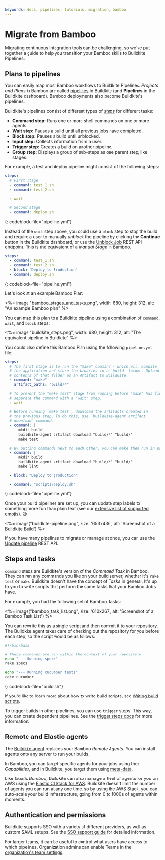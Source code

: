 ```yaml
---
keywords: docs, pipelines, tutorials, migration, bamboo
---
```


# Migrate from Bamboo

Migrating continuous integration tools can be challenging, so we've put together a guide to help you transition your Bamboo skills to Buildkite Pipelines.

## Plans to pipelines

<!--alex ignore easy-->

You can easily map most Bamboo workflows to Buildkite Pipelines. _Projects and Plans_ in Bamboo are called [pipelines](/docs/pipelines) in Buildkite (and **Pipelines** in the Buildkite dashboard). Bamboo deployments also become Buildkite's pipelines.

Buildkite's pipelines consist of different types of [_steps_](/docs/pipelines/configure/step-types) for different tasks:

- **Command step:** Runs one or more shell commands on one or more agents.
- **Wait step:** Pauses a build until all previous jobs have completed.
- **Block step:** Pauses a build until unblocked.
- **Input step:** Collects information from a user.
- **Trigger step:** Creates a build on another pipeline.
- **Group step:** Displays a group of sub-steps as one parent step, like stages.

For example, a test and deploy pipeline might consist of the following steps:

```yaml
steps:
  # First stage
  - command: test_1.sh
  - command: test_2.sh

  - wait

  # Second stage
  - command: deploy.sh
```
{: codeblock-file="pipeline.yml"}

Instead of the `wait` step above, you could use a `block` step to stop the build and require a user to manually _unblock_ the pipeline by clicking the **Continue** button in the Buildkite dashboard, or use the [Unblock Job](/docs/api/jobs#unblock-a-job) REST API endpoint. This is the equivalent of a _Manual Stage_ in Bamboo.

```yaml
steps:
  - command: test_1.sh
  - command: test_2.sh
  - block: 'Deploy to Production'
  - command: deploy.sh
```
{: codeblock-file="pipeline.yml"}

Let's look at an example Bamboo Plan:

<%= image "bamboo_stages_and_tasks.png", width: 680, height: 312, alt: "An example Bamboo plan" %>

You can map this plan to a Buildkite pipeline using a combination of `command`, `wait`, and `block` steps:

<%= image "buildkite_steps.png", width: 680, height: 312, alt: "The equivalent pipeline in Buildkite" %>

You could also define this Bamboo Plan using the following `pipeline.yml` file:

```yaml
steps:
  # The first stage is to run the "make" command - which will compile
  # the application and store the binaries in a `build` folder. Upload the
  # contents of that folder as an Artifact to Buildkite.
  - command: "make"
    artifact_paths: "build/*"

  # To prevent the "make test" stage from running before "make" has finished,
  # separate the command with a "wait" step.
  - wait

  # Before running `make test`, download the artifacts created in
  # the previous step. To do this, use `buildkite-agent artifact
  # download` command.
  - command: |
      mkdir build
      buildkite-agent artifact download "build/*" "build/"
      make test

  # By putting commands next to each other, you can make them run in parallel.
  - command: |
      mkdir build
      buildkite-agent artifact download "build/*" "build/"
      make lint

  - block: "Deploy to production"

  - command: "scripts/deploy.sh"
```
{: codeblock-file="pipeline.yml"}

Once your build pipelines are set up, you can update step labels to something more fun than plain text (see our [extensive list of supported emojis](https://github.com/buildkite/emojis)). :smiley:

<%= image("buildkite-pipeline.png", size: '653x436', alt: 'Screenshot of a Buildkite Build') %>

If you have many pipelines to migrate or manage at once, you can use the [Update pipeline](/docs/api/pipelines#update-a-pipeline) REST API.

## Steps and tasks

`command` steps are Buildkite's version of the _Command Task_ in Bamboo. They can run any commands you like on your build server, whether it's `rake test` or `make`. Buildkite doesn't have the concept of _Tasks_ in general. It's up to you to write scripts that perform the same tasks that your Bamboo Jobs have.

For example, you had the following set of Bamboo Tasks:

<%= image("bamboo_task_list.png", size: '610x267', alt: 'Screenshot of a Bamboo Task List') %>

You can rewrite this as a single script and then commit it to your repository. The Buildkite agent takes care of checking out the repository for you before each step, so the script would be as follows:

```bash
#!/bin/bash

# These commands are run within the context of your repository
echo "--- Running specs"
rake specs

echo "--- Running cucumber tests"
rake cucumber
```
{: codeblock-file="build.sh"}

If you'd like to learn more about how to write build scripts, see [Writing build scripts](/docs/builds/writing-build-scripts).

To trigger builds in other pipelines, you can use `trigger` steps. This way, you can create dependent pipelines. See the [trigger steps docs](/docs/pipelines/configure/step-types/trigger-step) for more information.

## Remote and Elastic agents

The [Buildkite agent](/docs/agent/v3) replaces your Bamboo _Remote Agents_. You can install agents onto any server to run your builds.

In Bamboo, you can target specific agents for your jobs using their _Capabilities_, and in Buildkite, you target them using [meta-data](/docs/agent/v3/cli-meta-data).

Like _Elastic Bamboo_, Buildkite can also manage a fleet of agents for you on AWS using the [Elastic CI Stack for AWS](/docs/agent/v3/aws/elastic-ci-stack). Buildkite doesn't limit the number of agents you can run at any one time, so by using the AWS Stack, you can auto-scale your build infrastructure, going from 0 to 1000s of agents within moments.

## Authentication and permissions

Buildkite supports SSO with a variety of different providers, as well as custom SAML setups. See the [SSO support guide](/docs/platform/sso) for detailed information.

For larger teams, it can be useful to control what users have access to which pipelines. Organization admins can enable Teams in the [organization's team settings](https://buildkite.com/organizations/~/teams).
